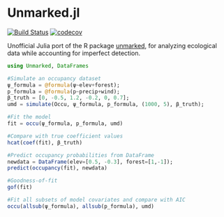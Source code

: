 # Unmarked.jl

[![Build Status](https://travis-ci.org/kenkellner/Unmarked.jl.svg?branch=master)](https://travis-ci.org/kenkellner/Unmarked.jl)
[![codecov](https://codecov.io/gh/kenkellner/Unmarked.jl/branch/master/graph/badge.svg)](https://codecov.io/gh/kenkellner/Unmarked.jl)

Unofficial Julia port of the R package [unmarked](https://cran.r-project.org/web/packages/unmarked/index.html), for analyzing ecological data while accounting for imperfect detection.

```julia
using Unmarked, DataFrames

#Simulate an occupancy dataset
ψ_formula = @formula(ψ~elev+forest);
p_formula = @formula(p~precip+wind);
β_truth = [0, -0.5, 1.2, -0.2, 0, 0.7];
umd = simulate(Occu, ψ_formula, p_formula, (1000, 5), β_truth);

#Fit the model
fit = occu(ψ_formula, p_formula, umd)

#Compare with true coefficient values
hcat(coef(fit), β_truth)

#Predict occupancy probabilities from DataFrame
newdata = DataFrame(elev=[0.5, -0.3], forest=[1,-1]);
predict(occupancy(fit), newdata)

#Goodness-of-fit
gof(fit)

#Fit all subsets of model covariates and compare with AIC
occu(allsub(ψ_formula), allsub(p_formula), umd)
```
